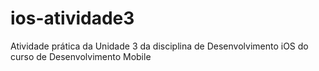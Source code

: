 # ios-atividade3
Atividade prática da Unidade 3 da disciplina de Desenvolvimento iOS do curso de Desenvolvimento Mobile

